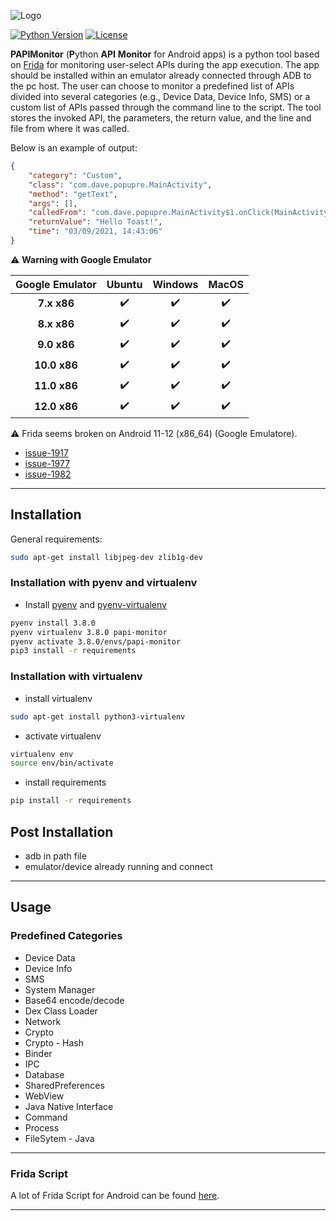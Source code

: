 ![Logo](https://raw.githubusercontent.com/Dado1513/PAPIMonitor/master/papi-monitor.png)

 
[![Python Version](https://img.shields.io/badge/Python-3.5%2B-green.svg?logo=python&logoColor=white)](https://www.python.org/downloads/)
[![License](https://img.shields.io/badge/license-MIT-blue.svg)](https://github.com/Dado1513/AndroidApiMonitoring/blob/master/LICENSE)

**PAPIMonitor** (**P**ython **API** **Monitor** for Android apps) is a python tool based on [Frida](https://frida.re/docs/android/) for monitoring user-select APIs during the app execution.
The app should be installed within an emulator already connected through ADB to the pc host.
The user can choose to monitor a predefined list of APIs divided into several categories (e.g., Device Data, Device Info, SMS) or a custom list of APIs passed through the command line to the script.
The tool stores the invoked API, the parameters, the return value, and the line and file from where it was called.

Below is an example of output:
```json
{   
    "category": "Custom", 
    "class": "com.dave.popupre.MainActivity", 
    "method": "getText", 
    "args": [], 
    "calledFrom": "com.dave.popupre.MainActivity$1.onClick(MainActivity.java:26)", 
    "returnValue": "Hello Toast!", 
    "time": "03/09/2021, 14:43:06"
}

```

:warning: **Warning with Google Emulator**

| Google Emulator        | Ubuntu                   | Windows                  | MacOS                    |
|:----------------------:|:------------------------:|:------------------------:|:------------------------:|
| **7.x x86**            | :heavy_check_mark:       | :heavy_check_mark:       | :heavy_check_mark:       |
| **8.x x86**            | :heavy_check_mark:       | :heavy_check_mark:       | :heavy_check_mark:       |
| **9.0 x86**            | :heavy_check_mark:       | :heavy_check_mark:       | :heavy_check_mark:       |
| **10.0 x86**           | :heavy_check_mark:       | :heavy_check_mark:       | :heavy_check_mark:       |
| **11.0 x86**        | :heavy_check_mark:          | :heavy_check_mark:       | :heavy_check_mark:       |
| **12.0 x86**        | :heavy_check_mark:          | :heavy_check_mark:       | :heavy_check_mark:       |

:warning: Frida seems broken on Android 11-12 (x86_64) (Google Emulatore). 
- [issue-1917](https://github.com/frida/frida/issues/1917)
- [issue-1977](https://github.com/frida/frida/issues/1977)
- [issue-1982](https://github.com/frida/frida/issues/1982)

---

## Installation
General requirements:
```bash
sudo apt-get install libjpeg-dev zlib1g-dev
```

### Installation with pyenv and virtualenv
- Install [pyenv](https://github.com/pyenv/pyenv) and [pyenv-virtualenv](https://github.com/pyenv/pyenv-virtualenv)
```bash
pyenv install 3.8.0
pyenv virtualenv 3.8.0 papi-monitor
pyenv activate 3.8.0/envs/papi-monitor
pip3 install -r requirements
```

### Installation with virtualenv

- install virtualenv

```bash
sudo apt-get install python3-virtualenv
```
- activate virtualenv
```bash
virtualenv env
source env/bin/activate
```
- install requirements

```bash
pip install -r requirements
```

## Post Installation
- adb in path file
- emulator/device already running and connect

---

## Usage

### Predefined Categories
- Device Data
- Device Info
- SMS
- System Manager
- Base64 encode/decode
- Dex Class Loader
- Network
- Crypto
- Crypto - Hash
- Binder
- IPC
- Database
- SharedPreferences
- WebView
- Java Native Interface
- Command
- Process
- FileSytem - Java


---

### Frida Script

A lot of Frida Script for Android can be found [here](https://github.com/Dado1513/frida-script-android).

---
